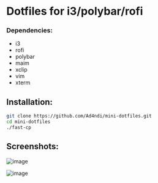 # Dotfiles for i3/polybar/rofi

### Dependencies:

- i3
- rofi
- polybar
- maim
- xclip
- vim
- xterm

## Installation:

  ```bash
  git clone https://github.com/Ad4ndi/mini-dotfiles.git
  cd mini-dotfiles
  ./fast-cp
  ```

## Screenshots:

![image](https://github.com/user-attachments/assets/ec5751a1-d2e9-4fcb-bc83-4f145a7aa01c)

![image](https://github.com/user-attachments/assets/d25a4224-a8c6-4c65-8868-bd30354cf125)
